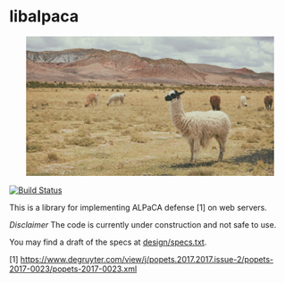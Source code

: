 # libalpaca

<p align="center">
  <img src="/design/images/alpacas-in-a-field.jpg" height="250">
</p>

[![Build Status](https://travis-ci.org/camelids/libalpaca.svg?branch=master)](https://travis-ci.org/camelids/libalpaca)

This is a library for implementing ALPaCA defense [1] on web servers.

*Disclaimer* The code is currently under construction and not safe to use.

You may find a draft of the specs at [design/specs.txt](https://github.com/camelids/libalpaca/blob/master/design/specs.txt).


[1] https://www.degruyter.com/view/j/popets.2017.2017.issue-2/popets-2017-0023/popets-2017-0023.xml
